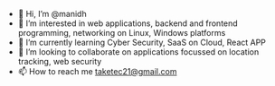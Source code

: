 - 👋 Hi, I’m @manidh
- 👀 I’m interested in web applications, backend and frontend programming, networking on Linux, Windows platforms
- 🌱 I’m currently learning Cyber Security, SaaS on Cloud, React APP
- 💞️ I’m looking to collaborate on applications focussed on location tracking, web security  
- 📫 How to reach me taketec21@gmail.com

<!---
manidh/manidh is a ✨ special ✨ repository because its `README.md` (this file) appears on your GitHub profile.
You can click the Preview link to take a look at your changes.
--->
